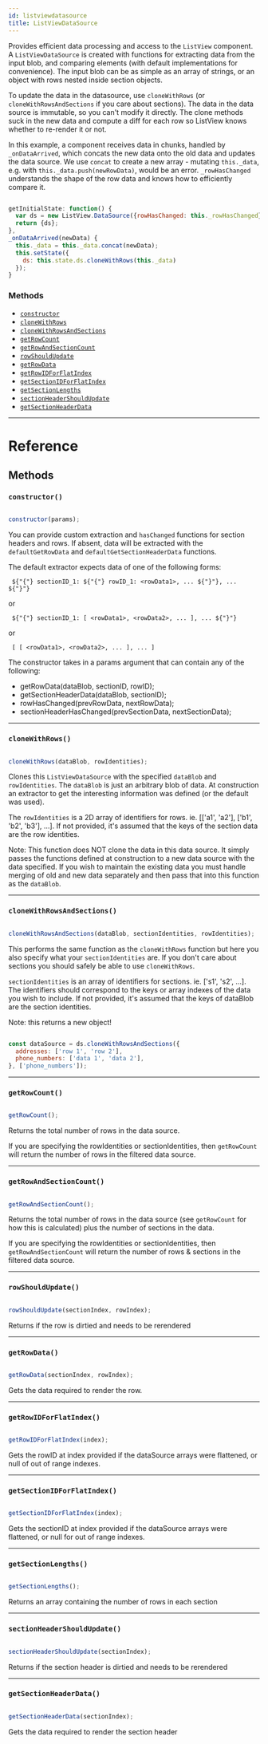 ```yaml
---
id: listviewdatasource
title: ListViewDataSource
---
```


Provides efficient data processing and access to the `ListView` component. A `ListViewDataSource` is created with functions for extracting data from the input blob, and comparing elements (with default implementations for convenience). The input blob can be as simple as an array of strings, or an object with rows nested inside section objects.

To update the data in the datasource, use `cloneWithRows` (or `cloneWithRowsAndSections` if you care about sections). The data in the data source is immutable, so you can't modify it directly. The clone methods suck in the new data and compute a diff for each row so ListView knows whether to re-render it or not.

In this example, a component receives data in chunks, handled by `_onDataArrived`, which concats the new data onto the old data and updates the data source. We use `concat` to create a new array - mutating `this._data`, e.g. with `this._data.push(newRowData)`, would be an error. `_rowHasChanged` understands the shape of the row data and knows how to efficiently compare it.


```javascript

getInitialState: function() {
  var ds = new ListView.DataSource({rowHasChanged: this._rowHasChanged});
  return {ds};
},
_onDataArrived(newData) {
  this._data = this._data.concat(newData);
  this.setState({
    ds: this.state.ds.cloneWithRows(this._data)
  });
}

```


### Methods

* [`constructor`](../listviewdatasource/#constructor)
* [`cloneWithRows`](../listviewdatasource/#clonewithrows)
* [`cloneWithRowsAndSections`](../listviewdatasource/#clonewithrowsandsections)
* [`getRowCount`](../listviewdatasource/#getrowcount)
* [`getRowAndSectionCount`](../listviewdatasource/#getrowandsectioncount)
* [`rowShouldUpdate`](../listviewdatasource/#rowshouldupdate)
* [`getRowData`](../listviewdatasource/#getrowdata)
* [`getRowIDForFlatIndex`](../listviewdatasource/#getrowidforflatindex)
* [`getSectionIDForFlatIndex`](../listviewdatasource/#getsectionidforflatindex)
* [`getSectionLengths`](../listviewdatasource/#getsectionlengths)
* [`sectionHeaderShouldUpdate`](../listviewdatasource/#sectionheadershouldupdate)
* [`getSectionHeaderData`](../listviewdatasource/#getsectionheaderdata)

---

# Reference

## Methods

### `constructor()`


```javascript

constructor(params);

```


You can provide custom extraction and `hasChanged` functions for section headers and rows. If absent, data will be extracted with the `defaultGetRowData` and `defaultGetSectionHeaderData` functions.

The default extractor expects data of one of the following forms:

     ${"{"} sectionID_1: ${"{"} rowID_1: <rowData1>, ... ${"}"}, ... ${"}"}

or

     ${"{"} sectionID_1: [ <rowData1>, <rowData2>, ... ], ... ${"}"}

or

     [ [ <rowData1>, <rowData2>, ... ], ... ]

The constructor takes in a params argument that can contain any of the following:

* getRowData(dataBlob, sectionID, rowID);
* getSectionHeaderData(dataBlob, sectionID);
* rowHasChanged(prevRowData, nextRowData);
* sectionHeaderHasChanged(prevSectionData, nextSectionData);

---

### `cloneWithRows()`


```javascript

cloneWithRows(dataBlob, rowIdentities);

```


Clones this `ListViewDataSource` with the specified `dataBlob` and `rowIdentities`. The `dataBlob` is just an arbitrary blob of data. At construction an extractor to get the interesting information was defined (or the default was used).

The `rowIdentities` is a 2D array of identifiers for rows. ie. [['a1', 'a2'], ['b1', 'b2', 'b3'], ...]. If not provided, it's assumed that the keys of the section data are the row identities.

Note: This function does NOT clone the data in this data source. It simply passes the functions defined at construction to a new data source with the data specified. If you wish to maintain the existing data you must handle merging of old and new data separately and then pass that into this function as the `dataBlob`.

---

### `cloneWithRowsAndSections()`


```javascript

cloneWithRowsAndSections(dataBlob, sectionIdentities, rowIdentities);

```


This performs the same function as the `cloneWithRows` function but here you also specify what your `sectionIdentities` are. If you don't care about sections you should safely be able to use `cloneWithRows`.

`sectionIdentities` is an array of identifiers for sections. ie. ['s1', 's2', ...]. The identifiers should correspond to the keys or array indexes of the data you wish to include. If not provided, it's assumed that the keys of dataBlob are the section identities.

Note: this returns a new object!


```javascript

const dataSource = ds.cloneWithRowsAndSections({
  addresses: ['row 1', 'row 2'],
  phone_numbers: ['data 1', 'data 2'],
}, ['phone_numbers']);

```


---

### `getRowCount()`


```javascript

getRowCount();

```


Returns the total number of rows in the data source.

If you are specifying the rowIdentities or sectionIdentities, then `getRowCount` will return the number of rows in the filtered data source.

---

### `getRowAndSectionCount()`


```javascript

getRowAndSectionCount();

```


Returns the total number of rows in the data source (see `getRowCount` for how this is calculated) plus the number of sections in the data.

If you are specifying the rowIdentities or sectionIdentities, then `getRowAndSectionCount` will return the number of rows & sections in the filtered data source.

---

### `rowShouldUpdate()`


```javascript

rowShouldUpdate(sectionIndex, rowIndex);

```


Returns if the row is dirtied and needs to be rerendered

---

### `getRowData()`


```javascript

getRowData(sectionIndex, rowIndex);

```


Gets the data required to render the row.

---

### `getRowIDForFlatIndex()`


```javascript

getRowIDForFlatIndex(index);

```


Gets the rowID at index provided if the dataSource arrays were flattened, or null of out of range indexes.

---

### `getSectionIDForFlatIndex()`


```javascript

getSectionIDForFlatIndex(index);

```


Gets the sectionID at index provided if the dataSource arrays were flattened, or null for out of range indexes.

---

### `getSectionLengths()`


```javascript

getSectionLengths();

```


Returns an array containing the number of rows in each section

---

### `sectionHeaderShouldUpdate()`


```javascript

sectionHeaderShouldUpdate(sectionIndex);

```


Returns if the section header is dirtied and needs to be rerendered

---

### `getSectionHeaderData()`


```javascript

getSectionHeaderData(sectionIndex);

```


Gets the data required to render the section header

